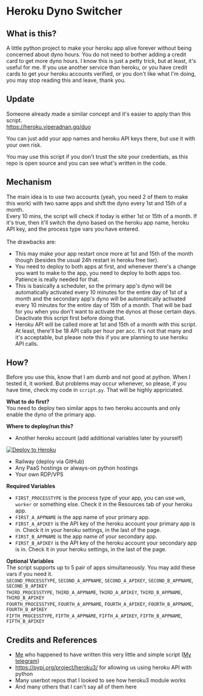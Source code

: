 # Heroku Dyno Switcher

## What is this?
A little python project to make your heroku app alive forever without being concerned about dyno hours. You do not need to bother adding a credit card to get more dyno hours. I know this is just a petty trick, but at least, it's useful for me. If you use another service than heroku, or you have credit cards to get your heroku accounts verified, or you don't like what I'm doing, you may stop reading this and leave, thank you.

## Update
Someone already made a similar concept and it's easier to apply than this script.<br>
https://heroku.viperadnan.gq/duo<br>
<p>You can just add your app names and heroku API keys there, but use it with your own risk.</p>
<p>You may use this script if you don't trust the site your credentials, as this repo is open source and you can see what's written in the code.</p>

## Mechanism
The main idea is to use two accounts (yeah, you need 2 of them to make this work) with two same apps and shift the dyno every 1st and 15th of a month.<br>
Every 10 mins, the script will check if today is either 1st or 15th of a month. If it's true, then it'll switch the dyno based on the heroku app name, heroku API key, and the process type vars you have entered.<br><br>
The drawbacks are:
- This may make your app restart once more at 1st and 15th of the month though (besides the usual 24h restart in heroku free tier).
- You need to deploy to both apps at first, and whenever there's a change you want to make to the app, you need to deploy to both apps too. Patience is really needed for that.
- This is basically a scheduler, so the primary app's dyno will be automatically activated every 10 minutes for the entire day of 1st of a month and the secondary app's dyno will be automatically activated every 10 minutes for the entire day of 15th of a month. That will be bad for you when you don't want to activate the dynos at those certain days. Deactivate this script first before doing that.
- Heroku API will be called more at 1st and 15th of a month with this script. At least, there'll be 18 API calls per hour per acc. It's not that many and it's acceptable, but please note this if you are planning to use heroku API calls.

## How?
Before you use this, know that I am dumb and not good at python. When I tested it, it worked. But problems may occur whenever, so please, if you have time, check my code in `script.py`. That will be highly appriciated.

<b>What to do first?</b><br>
You need to deploy two similar apps to two heroku accounts and only enable the dyno of the primary app.

<b>Where to deploy/run this?</b>
- Another heroku account (add additional variables later by yourself)
<p><a href="https://dashboard.heroku.com/new?template=https://github.com/tiararosebiezetta/HerokuDynoSwitcher"> <img src="https://img.shields.io/badge/Deploy%20To%20Heroku-blueviolet?style=for-the-badge&logo=heroku" alt="Deploy to Heroku" /></a></p>

- Railway (deploy via GitHub)
- Any PaaS hostings or always-on python hostings
- Your own RDP/VPS

<b>Required Variables</b> <br>
- `FIRST_PROCESSTYPE` is the process type of your app, you can use `web`, `worker` or something else. Check it in the Resources tab of your heroku app.<br>
- `FIRST_A_APPNAME` is the app name of your primary app.<br>
- `FIRST_A_APIKEY` is the API key of the heroku account your primary app is in. Check it in your heroku settings, in the last of the page.<br>
- `FIRST_B_APPNAME` is the app name of your secondary app.<br>
- `FIRST_B_APIKEY` is the API key of the heroku account your secondary app is in. Check it in your heroku settings, in the last of the page.<br>

<b>Optional Variables</b> <br>
The script supports up to 5 pair of apps simultaneously. You may add these vars if you need it.<br>
`SECOND_PROCESSTYPE`, `SECOND_A_APPNAME`, `SECOND_A_APIKEY`, `SECOND_B_APPNAME`, `SECOND_B_APIKEY`<br>
`THIRD_PROCESSTYPE`, `THIRD_A_APPNAME`, `THIRD_A_APIKEY`, `THIRD_B_APPNAME`, `THIRD_B_APIKEY`<br>
`FOURTH_PROCESSTYPE`, `FOURTH_A_APPNAME`, `FOURTH_A_APIKEY`, `FOURTH_B_APPNAME`, `FOURTH_B_APIKEY`<br>
`FIFTH_PROCESSTYPE`, `FIFTH_A_APPNAME`, `FIFTH_A_APIKEY`, `FIFTH_B_APPNAME`, `FIFTH_B_APIKEY`<br>

## Credits and References
- <a href="https://github.com/tiararosebiezetta">Me</a> who happened to have written this very little and simple script (<a href="https://t.me/katarina_novi">My telegram</a>)
- https://pypi.org/project/heroku3/ for allowing us using heroku API with python
- Many userbot repos that I looked to see how heroku3 module works
- And many others that I can't say all of them here
